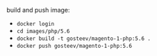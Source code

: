 build and push image:

- `docker login`
- `cd images/php/5.6`
- `docker build -t gosteev/magento-1-php:5.6 .`
- `docker push gosteev/magento-1-php:5.6`